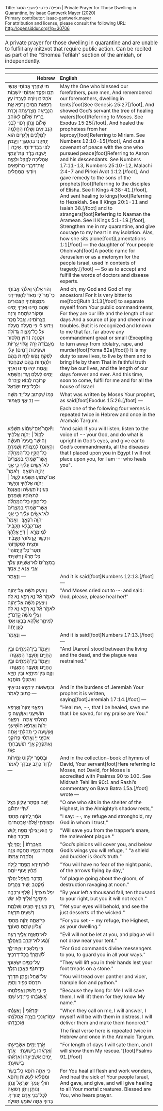 <html>
<head></head>
<body>
Title: תפילה פרטי ליושבי הסגר | Private Prayer for Those Dwelling in Quarantine, by Isaac Gantwerk Mayer (2020)<br />
Primary contributor: isaac-gantwerk.mayer<br />
For attribution and license, please consult the following URL: <a href="http://opensiddur.org/?p=30706">http://opensiddur.org/?p=30706</a>
<p />
<hr />

<div class="english" style="font-size: 1.2em;">
A private prayer for those dwelling in quarantine and are unable to fulfill any mitzvot that require public action. Can be recited as part of the "Shomea Tefilah" section of the amidah, or independently.
</div>

<hr />

<table style="margin-left: auto;margin-right: auto;" class="draggable">
<thead><tr><th id="x" style="text-align: right;">Hebrew</th><th style="text-align: left;">English</th></tr></thead>
<tbody>
<tr><td style="vertical-align:top;">
<div class="liturgy"><span lang="he">
מִי שֶׁבֵּרַךְ אֲבוֹתַי אַנְשֵׁי תַּם
וּפָקַד אִמּוֹתַי יוֹשְׁבוֹת אֹהָלִים
וָיּוֹרֶה לְעַבְדּוֹ עֵץ רְפוּאַת הַמַּיִם
וְרָפָא אֶת הַנְּבִיאָה מִצְרַעֲתָהּ
וְכָרַת בְּרִית שָׁלוֹם
לְאוֹהֵב שָׁלוֹם
וְנָתַן רִפּוּי לִבְנֵי הַנְּבִיאִים
וְשָׁלַח הַחֲלָמָה לַמְּלָכִים וְלַגֵּרִים
הוּא יְחַזְּקֵנִי בְּהֶסְגֵּרַי
וְיַעֲמֹץ לִבִּי בִּבְדִידוֹתַי.
אֵיכָ֣ה ׀ יָשְׁבָ֣ה בָדָ֗ד
בַּת־עַמְּךָ אָהֳלִיבָה
לְקַבֵּל וּלְקַיֵּם אֶת־דִּבְרֵי הָרוֹפְאִים וְיוֹדְעֵי הַמַּחֲלִים
</span></div></td>
 
<td style="vertical-align:top;">
<div class="english">
May the One who blessed our forefathers, pure men,
And remembered our foremothers, dwelling in tents[foot]See Genesis 25:27[/foot],
And showed God’s servant the tree of healing waters[foot]Referring to Moses. See Exodus 15:25[/foot],
And healed the prophetess from her leprosy[foot]Referring to Miriam. See Numbers 12:10-15[/foot],
And cut a covenant of peace 
with the one who pursued peace[foot]Referring to Aaron and his descendants. See Numbers 17:11-13, Numbers 25:10-12, Malachi 2:4-7 and Pirkei Avot 1:12.[/foot],
And gave remedy to the sons of the prophets[foot]Referring to the disciples of Elisha. See II Kings 4:38-41.[/foot],
And sent healing to kings[foot]Referring to Hezekiah. See II Kings 20:1-11 and Isaiah 38.[/foot] and to strangers[foot]Referring to Naaman the Aramean. See II Kings 5:1-19.[/foot],
Strengthen me in my quarantine, 
and give courage to my heart in my isolation.
Alas, how she sits alone[foot]Lamentations 1:1[/foot] — 
the daughter of Your people Ohohivah[foot]A poetic name for Jerusalem or as a metonym for the people Israel, used in contexts of tragedy.[/foot] —
So as to accept and fulfill the words of doctors and disease experts.
</div></td></tr>


<tr><td style="vertical-align:top;">
<div class="liturgy"><span lang="he">
וְהוֹי אֱלֹהַי וֵאלֹהֵי אֲבוֹתַי
כִּֽי־מַר־לִ֤י מְאֹד֙ 
לְהַפְרִידֵנִי מִמִּצְווֹתֶיךָ הַצִּבּוּרִים
שֶׁהֵם חָיִינוּ וְאֹרֶךְ יָמֵינוּ
וּמְקוֹר שִׂמְחָה וְרִנָּה בְּצָרוֹתֵינוּ.
אֲבָל מֻכָּר וְיָדוּעַ לִי
כִּי מַעְלָה מַעְלָה עַל כׇּל־מִצְוָה גְּדוֹלָה וּקְטַנָּה 
(חוּץ מִלָּסוּר מֵעֲבוֹדָה זָרָה
וְגִלּוּי עֲרָיוֹת וּשְׁפִיכוּת דָּמִים)
עָלַי לִפְקֹחַ נֶפֶשׁ לִחְיוֹת בָּהֶם
וּלְהַחֲיוֹת בָּהֶם
שֶׁבְּחֶסֶד וֶאֱמֶת יִהְיוּ חָיִינוּ
וְאֹרֶךְ יָמֵינוּ לְעֹלָם וָעֶד
וְהַשְׁתָּא קְרוֹבָה לָבוֹא
קַיֵּם־לִי וּלְכׇל־בֵּית יִשְׂרָאֵל 
</span></div></td>
 
<td style="vertical-align:top;">
<div class="english">
And oh, my God and God of my ancestors!
For it is very bitter to me[foot]Ruth 1:13[/foot] 
to separate myself from Your public commandments,
For they are our life and the length of our days
And a source of joy and cheer in our troubles.
But it is recognized and known to me 
that far, far above any commandment great or small 
(Excepting to turn away from idolatry, 
rape, and murder[foot]Yoma 82a[/foot])
It is my duty to save lives, to live by them 
and to bring life by them
That in faithful truth they be our lives, 
and the length of our days forever and ever.
And this time, soon to come, 
fulfil for me and for all the house of Israel
</div></td></tr>


<tr><td style="vertical-align:top;">
<div class="liturgy"><span lang="he">
כְּמוֹ שֶׁכָּתוּב עַל־יַד מֹשֶׁה נְבִיאֲךָ  
כָּאָמוּר —
</span></div></td>
 
<td style="vertical-align:top;">
<div class="english">
What was written by Moses Your prophet, 
as said[foot]Exodus 15:26.[/foot] —
</div></td></tr>


<tr><td style="vertical-align:top;">
<div class="liturgy"><span lang="he">

</span></div></td>
 
<td style="vertical-align:top;">
<div class="english">
<span class="instruction">Each one of the following four verses is repeated twice in Hebrew and once in the Aramaic Targum.</span>
</div></td></tr>


<tr><td style="vertical-align:top;">
<div class="liturgy"><span lang="he">
וַיֹּ֩אמֶר֩ אִם־שָׁמ֨וֹעַ תִּשְׁמַ֜ע לְק֣וֹל ׀ יְהֹוָ֣ה אֱלֹהֶ֗יךָ
 וְהַיָּשָׁ֤ר בְּעֵינָיו֙ תַּעֲשֶׂ֔ה 
 וְהַֽאֲזַנְתָּ֙ לְמִצְוֺתָ֔יו 
 וְשָׁמַרְתָּ֖ כׇּל־חֻקָּ֑יו 
כׇּֽל־הַמַּחֲלָ֞ה אֲשֶׁר־שַׂ֤מְתִּי בְמִצְרַ֙יִם֙ לֹא־אָשִׂ֣ים עָלֶ֔יךָ 
כִּ֛י אֲנִ֥י יְהֹוָ֖ה רֹפְאֶֽךָ׃
&nbsp;
וַיֹּ֩אמֶר֩ אִם־שָׁמ֨וֹעַ תִּשְׁמַ֜ע לְק֣וֹל ׀ יְהֹוָ֣ה אֱלֹהֶ֗יךָ
וְהַיָּשָׁ֤ר בְּעֵינָיו֙ תַּעֲשֶׂ֔ה 
וְהַֽאֲזַנְתָּ֙ לְמִצְוֺתָ֔יו 
וְשָׁמַרְתָּ֖ כׇּל־חֻקָּ֑יו 
כׇּֽל־הַמַּחֲלָ֞ה אֲשֶׁר־שַׂ֤מְתִּי בְמִצְרַ֙יִם֙ לֹא־אָשִׂ֣ים עָלֶ֔יךָ 
כִּ֛י אֲנִ֥י יְהֹוָ֖ה רֹפְאֶֽךָ׃
&nbsp;
וַאֲמַר֩ אִם־קַבָּ֨לָא תְקַבֵּ֜יל לְמֵימְרָ֣א ׀ דַּי֣יָ אֱלָהָ֗ךְ 
וּדְכָשַׁ֤ר קֳדָמ֙וֹהִי֙ תַּעֲבֵ֔יד 
וּתְצִ֖ית לְפִקּוֹד֑וֹהִי 
וְתִטַּר־כָּל־קְיָמוֹהִי־
כָּל־מַרְעִ֞ין דְּשַׁוִּ֤יתִי בְּמִצְרַ֙יִם֙ לָא־אֲשַׁוֵּ֣ינוּן עֲלָ֔ךְ 
אֲרֵ֛י אֲנָ֥א יְיָ֖ אָסָֽךְ׃
</span></div></td>
 
<td style="vertical-align:top;">
<div class="english">
"And said: If you will listen, 
listen to the voice of ···· your God, 
and do what is upright in God’s eyes, 
and give ear to God’s commandments, 
all the diseases that I placed upon you in Egypt I will not place upon you, 
for I am ···· who heals you".
</div></td></tr>


<tr><td style="vertical-align:top;">
<div class="liturgy"><span lang="he">
וְנֶאֱמַר —
</span></div></td>
 
<td style="vertical-align:top;">
<div class="english">
And it is said[foot]Numbers 12:13.[/foot] — 
</div></td></tr>


<tr><td style="vertical-align:top;">
<div class="liturgy"><span lang="he">
וַיִּצְעַ֣ק מֹשֶׁ֔ה אֶל־יְהֹוָ֖ה לֵאמֹ֑ר
אֵ֕ל נָ֛א רְפָ֥א נָ֖א לָֽהּ׃
&nbsp;
    וַיִּצְעַ֣ק מֹשֶׁ֔ה אֶל־יְהֹוָ֖ה לֵאמֹ֑ר
    אֵ֕ל נָ֛א רְפָ֥א נָ֖א לָֽהּ׃
&nbsp;
וְצַלִּ֣י מֹשֶׁ֔ה קֳדָם־יְיָ֖ לְמֵימַ֑ר
אֱלָ֕הָא בְּבָע֛וּ אַסִּ֥י כְעַ֖ן יָתַֽהּ׃ 
</span></div></td>
 
<td style="vertical-align:top;">
<div class="english">
"And Moses cried out to ···· and said: 
God, please, please heal her!"
</div></td></tr>


<tr><td style="vertical-align:top;">
<div class="liturgy"><span lang="he">
וְנֶאֱמַר — 
</span></div></td>
 
<td style="vertical-align:top;">
<div class="english">
And it is said[foot]Numbers 17:13.[/foot] — 
</div></td></tr>


<tr><td style="vertical-align:top;">
<div class="liturgy"><span lang="he">
וַיַּעֲמֹ֥ד בֵּֽין־הַמֵּתִ֖ים וּבֵ֣ין הַֽחַיִּ֑ים
וַתֵּעָצַ֖ר הַמַּגֵּפָֽה׃
&nbsp;
וַיַּעֲמֹ֥ד בֵּֽין־הַמֵּתִ֖ים וּבֵ֣ין הַֽחַיִּ֑ים
וַתֵּעָצַ֖ר הַמַּגֵּפָֽה׃
&nbsp;
וְקָ֥ם בֵּין־מִיתַ֖יָּא וּבֵ֣ין חַיַּ֑יָּא
וְאִתְכְּלִ֖י מוֹתָֽנָא׃
</span></div></td>
 
<td style="vertical-align:top;">
<div class="english">
"And [Aaron] stood between the living and the dead, 
and the plague was restrained."
</div></td></tr>


<tr><td style="vertical-align:top;">
<div class="liturgy"><span lang="he">
וּבְמַשְּׂאוֹת יִרְמְיָהוּ נְבִיאֶיךָ
כָּתוּב לֵאמֹר —
</span></div></td>
 
<td style="vertical-align:top;">
<div class="english">
And in the burdens of Jeremiah Your prophet 
it is written, saying[foot]Jeremiah 17:14.[/foot] — 
</div></td></tr>


<tr><td style="vertical-align:top;">
<div class="liturgy"><span lang="he">
רְפָאֵ֤נִי יְהֹוָה֙ וְאֵ֣רָפֵ֔א הוֹשִׁיעֵ֖נִי וְאִוָּשֵׁ֑עָה
כִּ֥י תְהִלָּתִ֖י אָֽתָּה׃
&nbsp;
רְפָאֵ֤נִי יְהֹוָה֙ וְאֵ֣רָפֵ֔א הוֹשִׁיעֵ֖נִי וְאִוָּשֵׁ֑עָה
כִּ֥י תְהִלָּתִ֖י אָֽתָּה׃
&nbsp;
אַסְיֵ֤נִי יְיָ֙ וְאֶ֣תַּסֵ֔י פְרוֹקְנִ֖י וְאֶתְפְּרַ֑ק
אֲרֵ֥י תּוּשְׁבַּחְתִּ֖י אָֽתְּ:
</span></div></td>
 
<td style="vertical-align:top;">
<div class="english">
"Heal me, ····, that I be healed, save me that I be saved, 
for my praise are You."
</div></td></tr>


<tr><td style="vertical-align:top;">
<div class="liturgy"><span lang="he">
וּבְסֵפֶר יַלְקוּט זְמִירוֹת לְדָוִד
כָּתַב עַבְדְּךָ לֵאמֹר  —
</span></div></td>
 
<td style="vertical-align:top;">
<div class="english">
And in the collection-book of hymns of David, 
Your servant[foot]Here referring to Moses, not David, for Moses is accredited with Psalmss 90 to 100. See Midrash Tehillim 90:1 and Rashi’s commentary on Bava Batra 15a.[/foot] wrote —
</div></td></tr>


<tr><td style="vertical-align:top;">
<div class="liturgy"><span lang="he">
יֹ֭שֵׁב בְּסֵ֣תֶר עֶלְי֑וֹן
בְּצֵ֥ל שַׁ֝דַּ֗י יִתְלוֹנָֽן׃
</span></div></td>
 
<td style="vertical-align:top;">
<div class="english">
"O one who sits in the shelter of the Highest, 
in the Almighty’s shadow rests,"
</div></td></tr>


<tr><td style="vertical-align:top;">
<div class="liturgy"><span lang="he">
אֹמַ֗ר לַ֭יהֹוָה מַחְסִ֣י וּמְצוּדָתִ֑י
אֱ֝לֹהַ֗י אֶבְטַח־בּֽוֹ׃
</span></div></td>
 
<td style="vertical-align:top;">
<div class="english">
"I say: ····, my refuge and stronghold, 
my God in whom I trust,"
</div></td></tr>


<tr><td style="vertical-align:top;">
<div class="liturgy"><span lang="he">
כִּ֤י ה֣וּא יַ֭צִּילְךָ מִפַּ֥ח יָק֗וּשׁ
מִדֶּ֥בֶר הַוּֽוֹת׃
</span></div></td>
 
<td style="vertical-align:top;">
<div class="english">
"Will save you from the trapper’s snare, 
the malevolent plague."
</div></td></tr>


<tr><td style="vertical-align:top;">
<div class="liturgy"><span lang="he">
בְּאֶבְרָת֨וֹ ׀ יָ֣סֶךְ לָ֭ךְ וְתַחַת־כְּנָפָ֣יו תֶּחְסֶ֑ה
צִנָּ֖ה וְסֹחֵרָ֣ה אֲמִתּֽוֹ׃
</span></div></td>
 
<td style="vertical-align:top;">
<div class="english">
"God’s pinions will cover you, and below God’s wings you will refuge, "
"a shield and buckler is God’s truth."
</div></td></tr>


<tr><td style="vertical-align:top;">
<div class="liturgy"><span lang="he">
לֹֽא־תִ֭ירָא מִפַּ֣חַד לָ֑יְלָה
מֵ֝חֵ֗ץ יָע֥וּף יוֹמָֽם׃
</span></div></td>
 
<td style="vertical-align:top;">
<div class="english">
"You will have no fear of the night panic, 
of the arrows flying by day,"
</div></td></tr>


<tr><td style="vertical-align:top;">
<div class="liturgy"><span lang="he">
מִ֭דֶּבֶר בָּאֹ֣פֶל יַהֲלֹ֑ךְ
מִ֝קֶּ֗טֶב יָשׁ֥וּד צׇהֳרָֽיִם׃
</span></div></td>
 
<td style="vertical-align:top;">
<div class="english">
"of plague going about the gloom, 
of destruction ravaging at noon."
</div></td></tr>


<tr><td style="vertical-align:top;">
<div class="liturgy"><span lang="he">
יִפֹּ֤ל מִצִּדְּךָ֨ ׀ אֶ֗לֶף וּרְבָבָ֥ה מִימִינֶ֑ךָ
אֵ֝לֶ֗יךָ לֹ֣א יִגָּֽשׁ׃
</span></div></td>
 
<td style="vertical-align:top;">
<div class="english">
"By your left a thousand fall, ten thousand to your right, 
but you it will not reach."
</div></td></tr>


<tr><td style="vertical-align:top;">
<div class="liturgy"><span lang="he">
רַ֭ק בְּעֵינֶ֣יךָ תַבִּ֑יט
וְשִׁלֻּמַ֖ת רְשָׁעִ֣ים תִּרְאֶֽה׃
</span></div></td>
 
<td style="vertical-align:top;">
<div class="english">
"Yet your eyes will behold, 
and see the just desserts of the wicked."
</div></td></tr>


<tr><td style="vertical-align:top;">
<div class="liturgy"><span lang="he">
כִּֽי־אַתָּ֣ה יְהֹוָ֣ה מַחְסִ֑י
עֶ֝לְי֗וֹן שַׂ֣מְתָּ מְעוֹנֶֽךָ׃
</span></div></td>
 
<td style="vertical-align:top;">
<div class="english">
"For you set ···· my refuge, 
the Highest, as your dwelling."
</div></td></tr>


<tr><td style="vertical-align:top;">
<div class="liturgy"><span lang="he">
לֹא־תְאֻנֶּ֣ה אֵלֶ֣יךָ רָעָ֑ה
וְ֝נֶ֗גַע לֹא־יִקְרַ֥ב בְּאׇהֳלֶֽךָ׃
</span></div></td>
 
<td style="vertical-align:top;">
<div class="english">
"Evil will not be let at you, 
and plague will not draw near your tent."
</div></td></tr>


<tr><td style="vertical-align:top;">
<div class="liturgy"><span lang="he">
כִּ֣י מַ֭לְאָכָיו יְצַוֶּה־לָּ֑ךְ
לִ֝שְׁמׇרְךָ֗ בְּכׇל־דְּרָכֶֽיךָ׃
</span></div></td>
 
<td style="vertical-align:top;">
<div class="english">
"For God commands divine messengers to you, 
to guard you in all your ways."
</div></td></tr>


<tr><td style="vertical-align:top;">
<div class="liturgy"><span lang="he">
עַל־כַּפַּ֥יִם יִשָּׂא֑וּנְךָ
פֶּן־תִּגֹּ֖ף בָּאֶ֣בֶן רַגְלֶֽךָ׃
</span></div></td>
 
<td style="vertical-align:top;">
<div class="english">
"They will lift you in their hands 
lest your foot treads on a stone."
</div></td></tr>


<tr><td style="vertical-align:top;">
<div class="liturgy"><span lang="he">
עַל־שַׁ֣חַל וָפֶ֣תֶן תִּדְרֹ֑ךְ
תִּרְמֹ֖ס כְּפִ֣יר וְתַנִּֽין׃
</span></div></td>
 
<td style="vertical-align:top;">
<div class="english">
"You will tread over panther and viper, 
trample lion and python."
</div></td></tr>


<tr><td style="vertical-align:top;">
<div class="liturgy"><span lang="he">
כִּ֤י בִ֣י חָ֭שַׁק וַאֲפַלְּטֵ֑הוּ
אֲ֝שַׂגְּבֵ֗הוּ כִּֽי־יָדַ֥ע שְׁמִֽי׃
</span></div></td>
 
<td style="vertical-align:top;">
<div class="english">
"Because they long for Me I will save them, 
I will lift them for they know My name."
</div></td></tr>


<tr><td style="vertical-align:top;">
<div class="liturgy"><span lang="he">
יִקְרָאֵ֨נִי ׀ וְֽאֶעֱנֵ֗הוּ 
עִמּֽוֹ־אָנֹכִ֥י בְצָרָ֑ה
אֲ֝חַלְּצֵ֗הוּ וַאֲכַבְּדֵֽהוּ׃
</span></div></td>
 
<td style="vertical-align:top;">
<div class="english">
"When they call on me, I will answer, 
I myself will be with them in distress,
I will deliver them and make them honored."
</div></td></tr>


<tr><td style="vertical-align:top;">
<div class="liturgy"><span lang="he">

</span></div></td>
 
<td style="vertical-align:top;">
<div class="english">
<span class="instruction">The final verse here is repeated twice in Hebrew and once in the Aramaic Targum.</span>
</div></td></tr>


<tr><td style="vertical-align:top;">
<div class="liturgy"><span lang="he">
אֹ֣רֶךְ יָ֭מִים אַשְׂבִּיעֵ֑הוּ 
וְ֝אַרְאֵ֗הוּ בִּישׁוּעָתִֽי׃
&nbsp;
אֹ֣רֶךְ יָ֭מִים אַשְׂבִּיעֵ֑הוּ 
וְ֝אַרְאֵ֗הוּ בִּישׁוּעָתִֽי׃
</span></div></td>
 
<td style="vertical-align:top;">
<div class="english">
"For length of days I will sate them, 
and I will show them My rescue."[foot]Psalms 91.[/foot]
</div></td></tr>


<tr><td style="vertical-align:top;">
<div class="liturgy"><span lang="he">
כִּי אַתָּה רוֹפֵא כׇל־בָּשָׂר
וּמַפְלִיא לַעֲשׂוֹת
וְרוֹפֵא חוֹלֵי
עַמְּךָ יִשְׂרָאֵל 
וְנָתַן וְנוֹתֵן וְיִתֵּן רְפוּאָה
לְכׇל־בְּנֵי אָדָם יְצוּרֶיךָ.
בָּרוּךְ אַתָּה
שׁוֹמֵעַ תְּפִלָּה׃
</span></div></td>
 
<td style="vertical-align:top;">
<div class="english">
For You heal all flesh 
and work wonders,
And heal the sick 
of Your people Israel,
And gave, and give, and will give healing 
to all Your mortal creatures.
Blessed are You, 
who hears prayer.
</div></td></tr>
</tbody></table>

&nbsp;
</body>
</html>